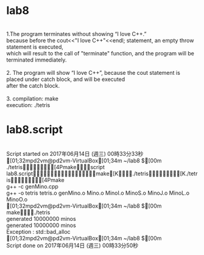 # lab8
<br>1.The program terminates without showing “I love C++.”
<br>  because before the cout<<"I love C++"<<endl; statement, an empty throw statement is executed, 
<br>  which will result to the call of "terminate" function, and the program will be terminated immediately.
<br>
<br>2. The program will show “I love C++”, because the cout statement is placed under catch block, and will be executed 
<br>   after the catch block.
<br>
<br>3. compilation: make
<br>   execution: ./tetris
# lab8.script
<br>Script started on 2017年06月14日 (週三) 00時33分33秒
<br>[01;32mpd2vm@pd2vm-VirtualBox[01;34m ~/lab8 $[00m ./tetris[4Pmakescript <br>lab8.scriptmake[K./tetris[K./tetris[4Pmake
<br>g++ -c genMino.cpp
<br>g++ -o tetris tetris.o genMino.o Mino.o MinoI.o MinoS.o MinoJ.o MinoL.o MinoO.o
<br>[01;32mpd2vm@pd2vm-VirtualBox[01;34m ~/lab8 $[00m make./tetris
<br>generated 10000000 minos
<br>generated 10000000 minos
<br>Exception : std::bad_alloc
<br>[01;32mpd2vm@pd2vm-VirtualBox[01;34m ~/lab8 $[00m 
<br>Script done on 2017年06月14日 (週三) 00時33分50秒
